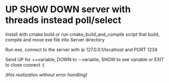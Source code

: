 <h1>UP SHOW DOWN server with threads instead poll/select</h1>
<p>Install with cmake build or run cmake_build_and_compile script that build, compile and move exe file into Server directory</p>
<p>Run exe, connect to the server with ip 127.0.0.1/localhost and PORT 1234</p>
<p>Send UP for ++variable, DOWN to --variable, SHOW to see variable or EXIT to close connect :)</p>
<i>(this realization without error handling)</i>
